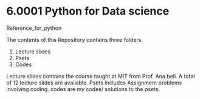 # 6.0001  Python for Data science
Reference_for_python

The contents of this Repository contains three folders.
   1. Lecture slides
   2. Psets
   3. Codes 

 Lecture slides contains the course taught at MIT from Prof. Ana bell. A total of 12 lecture slides are available.
 Psets includes Assignment problems involving coding.
 codes are my codes/ solutions to the psets.
